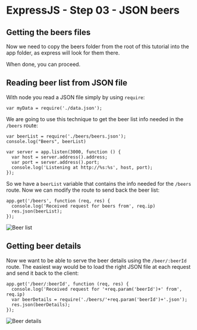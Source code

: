 # ExpressJS - Step 03 - JSON beers

## Getting the beers files

Now we need to copy the beers folder from the root of this tutorial into the app folder, as express will look for them there.

When done, you can proceed.

## Reading beer list from JSON file

With node you read a JSON file simply by using `require`:

    var myData = require('./data.json');

We are going to use this technique to get the beer list info needed in the `/beers` route:

    var beerList = require('./beers/beers.json');
    console.log("Beers", beerList)

    var server = app.listen(3000, function () {
      var host = server.address().address;
      var port = server.address().port;
      console.log('Listening at http://%s:%s', host, port);
    });


So we have a `beerList` variable that contains the info needed for the `/beers` route.
Now we can modify the route to send back the beer list:

    app.get('/beers', function (req, res) {
      console.log('Received request for beers from', req.ip)
      res.json(beerList);
    });


![Beer list](/assets/step-03-beerlist.png)

## Getting beer details

Now we want to be able to serve the beer details using the `/beer/:beerId` route.
The easiest way would be to load the right JSON file at each request and send it back to the
client:

    app.get('/beer/:beerId', function (req, res) {
      console.log('Received request for '+req.param('beerId')+' from', req.ip)
      var beerDetails = require('./beers/'+req.param('beerId')+'.json');
      res.json(beerDetails);
    });

![Beer details](/assets/step-03-beerdetails.png)    
